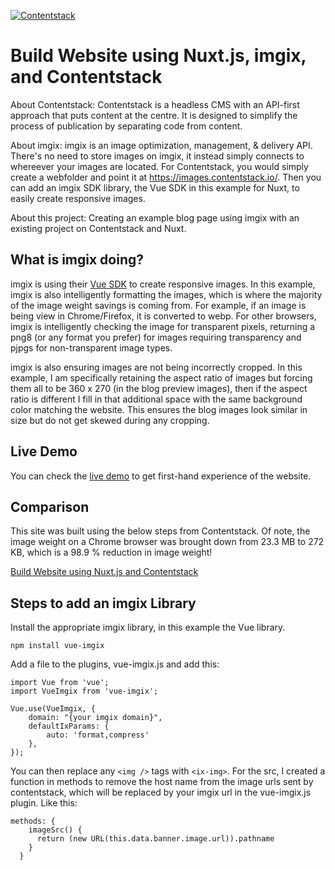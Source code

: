 [![Contentstack](https://www.contentstack.com/assets/blt440aad5a09c89b2f/contentstack_icon.svg)](https://www.contentstack.com/)


# Build Website using Nuxt.js, imgix, and Contentstack

About Contentstack: Contentstack is a headless CMS with an API-first approach that puts content at the centre. It is designed to simplify the process of publication by separating code from content.

About imgix: imgix is an image optimization, management, & delivery API.  There's no need to store images on imgix, it instead simply connects to whereever your images are located.  For Contentstack, you would simply create a webfolder and point it at https://images.contentstack.io/. Then you can add an imgix SDK library, the Vue SDK in this example for Nuxt, to easily create responsive images.

About this project: Creating an example blog page using imgix with an existing project on Contentstack and Nuxt.

## What is imgix doing?

imgix is using their [Vue SDK](https://github.com/imgix/vue-imgix) to create responsive images.  In this example, imgix is also intelligently formatting the images, which is where the majority of the image weight savings is coming from.  For example, if an image is being view in Chrome/Firefox, it is converted to webp.  For other browsers, imgix is intelligently checking the image for transparent pixels, returning a png8 (or any format you prefer) for images requiring transparency and pjpgs for non-transparent image types.

imgix is also ensuring images are not being incorrectly cropped. In this example, I am specifically retaining the aspect ratio of images but forcing them all to be 360 x 270 (in the blog preview images), then if the aspect ratio is different I fill in that additional space with the same background color matching the website. This ensures the blog images look similar in size but do not get skewed during any cropping.


## Live Demo

You can check the [live demo](https://imgix-ctstack.netlify.app/) to get first-hand experience of the website.

## Comparison

This site was built using the below steps from Contentstack.  Of note, the image weight on a Chrome browser was brought down from 23.3 MB to 272 KB, which is a 98.9 % reduction in image weight! 

[Build Website using Nuxt.js and Contentstack](https://www.contentstack.com/docs/example-apps/build-a-website-using-nuxt-js-and-contentstack)

## Steps to add an imgix Library

Install the appropriate imgix library, in this example the Vue library.  

```
npm install vue-imgix
```

Add a file to the plugins, vue-imgix.js and add this:

```
import Vue from 'vue';
import VueImgix from 'vue-imgix';

Vue.use(VueImgix, {
    domain: "{your imgix domain}",
    defaultIxParams: {
        auto: 'format,compress'
    },
});
```

You can then replace any `<img />` tags with `<ix-img>`.  For the src, I created a function in methods to remove the host name from the image urls sent by contentstack, which will be replaced by your imgix url in the vue-imgix.js plugin.  Like this:

```
methods: {
    imageSrc() {
      return (new URL(this.data.banner.image.url)).pathname
    }
  }
```